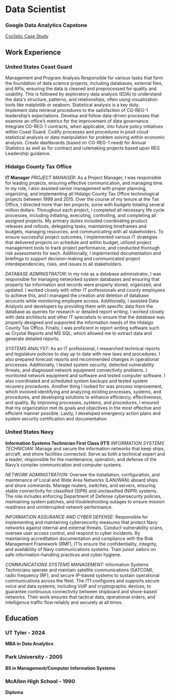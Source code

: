 # Data Scientist

### Google Data Analytics Capstone
[Cyclistic Case Study](https://fernandocantu72.github.io/Google-Data-Analytics-Cyclistic-Case-Study/)

## Work Experience

### United States Coast Guard 
Management and Program Analysis
Responsible for various tasks that form the foundation of data science projects, including databases, external files, and APIs, ensuring the data is cleaned and preprocessed for quality and usability. This is followed by exploratory data analysis (EDA) to understand the data's structure, patterns, and relationships, often using visualization tools like matplotlib or seaborn. Statistical analysis is a key duty. <br>
Implement data retrieval procedures to the satisfaction of CG-REG-1 leadership’s expectations. Develop and follow data-driven processes that examine an office’s metrics for the improvement of data governance. Integrate CG-REG-1 contracts, when applicable, into future policy initiatives within Coast Guard. Codify processes and procedures in posit cloud statistical analysis or data manipulation for problem solving within economic analysis. Create dashboards (based on CG-REG-1 need) for Annual Statistics as well as for contract and rulemaking projects based upon REG Leadership guidance. <br>

### Hidalgo County Tax Office
**IT Manager**
*PROJECT MANAGER:* As a Project Manager, I was responsible for leading projects, ensuring effective communication, and managing time. In my role, I also assisted senior management with proper planning, organizing, and implementing all Hidalgo County Tax Office technological projects between 1999 and 2015. Over the course of my tenure at the Tax Office, I directed more than ten projects, some with budgets totaling several million dollars. Throughout each project, I completed all necessary life cycle processes, including initiating, executing, controlling, and completing all assigned projects. My primary duties included coordinating product releases and rollouts, delegating tasks, maintaining timeframes and budgets, managing resources, and communicating with all stakeholders. To ensure successful project outcomes, I implemented various IT strategies that delivered projects on schedule and within budget, utilized project management tools to track project performance, and conducted thorough risk assessments for each. Additionally, I implemented documentation and briefings to support decision-making and communicated project interdependencies, risks, and issues to all stakeholders.<br>

*DATABASE ADMINISTRATOR:* In my role as a database administrator, I was responsible for managing networked system databases and ensuring that property tax information and records were properly stored, organized, and updated. I worked closely with other IT professionals and county employees to achieve this, and I managed the creation and deletion of database accounts while monitoring employee access. Additionally, I assisted Data Analysts and developers by providing them with specific data from the database as queries for research or detailed report writing. I worked closely with data architects and other IT specialists to ensure that the database was properly designed and supported the information needs of the Hidalgo County Tax Office. Finally, I was proficient in report writing software such as Crystal Reports and MS SQL, which allowed me to extract data and generate detailed reports.<br>

*SYSTEMS ANALYST:* As an IT professional, I researched technical reports and legislature policies to stay up to date with new laws and procedures. I also prepared forecast reports and recommended changes in operational processes. Additionally, I tested system security, detected vulnerability threats, and diagnosed network equipment connectivity problems. I monitored network equipment and software and tested computer software. I also coordinated and scheduled system backups and tested system recovery procedures. Another thing I looked for was process improvement, which involved identifying and analyzing existing processes, systems, and procedures, and developing solutions to enhance efficiency, effectiveness, and quality. By improving processes, systems, and procedures, I ensured that my organization met its goals and objectives in the most effective and efficient manner possible. Lastly, I developed emergency action plans and system security certification and documentation.<br>

### United States Navy
**Information Systems Technician First Class (IT1)**
*INFORMATION SYSTEMS TECHNICIAN:* Manage and secure the information networks that keep ships, aircraft, and shore facilities connected. Serve as both a technical expert and a leader, responsible for the maintenance, operation, and defense of the Navy’s complex communication and computer systems.<br>

*NETWORK ADMINISTRATION:* Oversee the installation, configuration, and maintenance of Local and Wide Area Networks (LAN/WAN) aboard ships and shore commands. Manage routers, switches, and servers, ensuring stable connectivity for classified (SIPR) and unclassified (NIPR) systems. The role includes enforcing Department of Defense cybersecurity policies, maintaining system patches, and troubleshooting outages to ensure mission readiness and uninterrupted network performance.<br>

*INFORMATION ASSURANCE AND CYBER DEFENSE:* Responsible for implementing and maintaining cybersecurity measures that protect Navy networks against internal and external threats. Conduct vulnerability scans, oversee user access control, and respond to cyber incidents. By maintaining accreditation documentation and compliance with the Risk Management Framework (RMF), IT1s ensure the confidentiality, integrity, and availability of Navy communications systems. Train junior sailors on safe information-handling practices and cyber hygiene.<br>

*COMMUNICATIONS SYSTEMS MANAGEMENT:* Information Systems Technicians operate and maintain satellite communications (SATCOM), radio frequency (RF), and secure IP-based systems to sustain operational communications across the fleet. The IT1 configures and supports secure voice and data systems, including VoIP and cryptographic devices, to guarantee continuous connectivity between shipboard and shore-based networks. Their work ensures that tactical data, operational orders, and intelligence traffic flow reliably and securely at all times.<br>

## Education
### UT Tyler - 2024
   **MBA in Data Analytics**

### Park University - 2005
   **BS in Management/Computer Information Systems**

### McAllen High School - 1990
   **Diploma**
